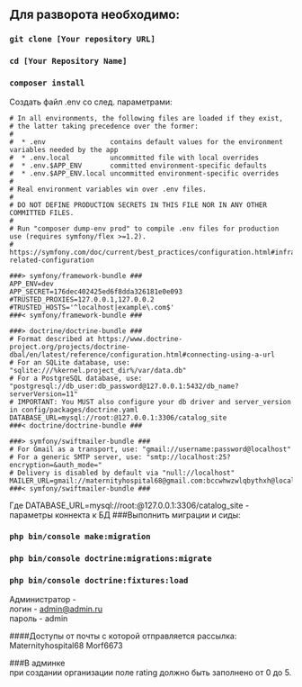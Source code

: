 ## Для разворота необходимо: 
### `git clone [Your repository URL]`
### `cd [Your Repository Name]`
### `composer install`
Создать файл .env со след. параметрами:
```
# In all environments, the following files are loaded if they exist,
# the latter taking precedence over the former:
#
#  * .env                contains default values for the environment variables needed by the app
#  * .env.local          uncommitted file with local overrides
#  * .env.$APP_ENV       committed environment-specific defaults
#  * .env.$APP_ENV.local uncommitted environment-specific overrides
#
# Real environment variables win over .env files.
#
# DO NOT DEFINE PRODUCTION SECRETS IN THIS FILE NOR IN ANY OTHER COMMITTED FILES.
#
# Run "composer dump-env prod" to compile .env files for production use (requires symfony/flex >=1.2).
# https://symfony.com/doc/current/best_practices/configuration.html#infrastructure-related-configuration

###> symfony/framework-bundle ###
APP_ENV=dev
APP_SECRET=176dec402425ed6f8dda326181e0e093
#TRUSTED_PROXIES=127.0.0.1,127.0.0.2
#TRUSTED_HOSTS='^localhost|example\.com$'
###< symfony/framework-bundle ###

###> doctrine/doctrine-bundle ###
# Format described at https://www.doctrine-project.org/projects/doctrine-dbal/en/latest/reference/configuration.html#connecting-using-a-url
# For an SQLite database, use: "sqlite:///%kernel.project_dir%/var/data.db"
# For a PostgreSQL database, use: "postgresql://db_user:db_password@127.0.0.1:5432/db_name?serverVersion=11"
# IMPORTANT: You MUST also configure your db driver and server_version in config/packages/doctrine.yaml
DATABASE_URL=mysql://root:@127.0.0.1:3306/catalog_site
###< doctrine/doctrine-bundle ###

###> symfony/swiftmailer-bundle ###
# For Gmail as a transport, use: "gmail://username:password@localhost"
# For a generic SMTP server, use: "smtp://localhost:25?encryption=&auth_mode="
# Delivery is disabled by default via "null://localhost"
MAILER_URL=gmail://maternityhospital68@gmail.com:bccwhwzwlqbythxh@localhost
###< symfony/swiftmailer-bundle ###

```
Где DATABASE_URL=mysql://root:@127.0.0.1:3306/catalog_site - параметры коннекта к БД
###Выполнить миграции и сиды:
### `php bin/console make:migration`
### `php bin/console doctrine:migrations:migrate`
### `php bin/console doctrine:fixtures:load`
Администратор -  
логин - admin@admin.ru  
пароль - admin

####Доступы от почты с которой отправляется рассылка:
Maternityhospital68 Morf6673

###В админке  
при создании организации поле rating должно быть заполнено от 0 до 5.